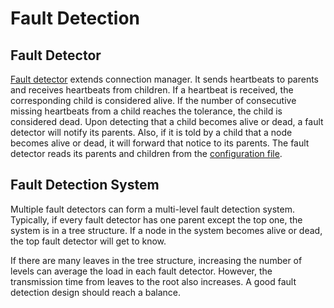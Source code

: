 # Fault Detection
## Fault Detector
[Fault detector](../src/FaultDetector.java) extends connection manager. It sends heartbeats to parents and receives heartbeats from children. If a heartbeat is received, the corresponding child is considered alive. If the number of consecutive missing heartbeats from a child reaches the tolerance, the child is considered dead. Upon detecting that a child becomes alive or dead, a fault detector will notify its parents. Also, if it is told by a child that a node becomes alive or dead, it will forward that notice to its parents. The fault detector reads its parents and children from the [configuration file](../conf/fault_detector.conf).

## Fault Detection System
Multiple fault detectors can form a multi-level fault detection system. Typically, if every fault detector has one parent except the top one, the system is in a tree structure. If a node in the system becomes alive or dead, the top fault detector will get to know.

If there are many leaves in the tree structure, increasing the number of levels can average the load in each fault detector. However, the transmission time from leaves to the root also increases. A good fault detection design should reach a balance.